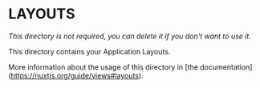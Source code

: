 # LAYOUTS

*This directory is not required, you can delete it if you don't want to use it.*

This directory contains your Application Layouts.

More information about the usage of this directory in [the documentation] (https://nuxtjs.org/guide/views#layouts).
